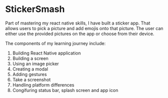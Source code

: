 # StickerSmash

Part of mastering my react native skills, I have built a sticker app. That allows users to pick a picture and add emojis onto that picture. The user can either use the provided pictures on the app or choose from their device.

The components of my learning journey include:
1. Building React Native application
2. Building a screen
3. Using an image picker
4. Creating a modal
5. Adding gestures
6. Take a screenshot
7. Handling platform differences
8. Congifuring status bar, splash screen and app icon
